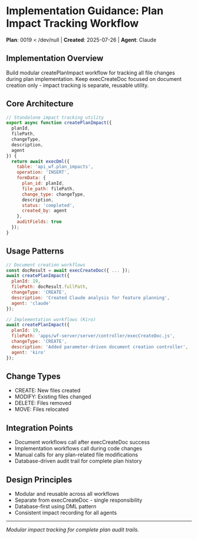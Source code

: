 # Implementation Guidance: Plan Impact Tracking Workflow
**Plan**: 0019  < /dev/null |  **Created**: 2025-07-26 | **Agent**: Claude

## Implementation Overview
Build modular createPlanImpact workflow for tracking all file changes during plan implementation. Keep execCreateDoc focused on document creation only - impact tracking is separate, reusable utility.

## Core Architecture
```javascript
// Standalone impact tracking utility
export async function createPlanImpact({
  planId,
  filePath,
  changeType,
  description, 
  agent
}) {
  return await execDml({
    table: 'api_wf.plan_impacts',
    operation: 'INSERT',
    formData: {
      plan_id: planId,
      file_path: filePath,
      change_type: changeType,
      description,
      status: 'completed',
      created_by: agent
    },
    auditFields: true
  });
}
```

## Usage Patterns
```javascript
// Document creation workflows
const docResult = await execCreateDoc({ ... });
await createPlanImpact({
  planId: 19,
  filePath: docResult.fullPath,
  changeType: 'CREATE',
  description: 'Created Claude analysis for feature planning',
  agent: 'claude'
});

// Implementation workflows (Kiro)
await createPlanImpact({
  planId: 19,
  filePath: 'apps/wf-server/server/controller/execCreateDoc.js',
  changeType: 'CREATE',
  description: 'Added parameter-driven document creation controller',
  agent: 'kiro'
});
```

## Change Types
- CREATE: New files created
- MODIFY: Existing files changed  
- DELETE: Files removed
- MOVE: Files relocated

## Integration Points
- Document workflows call after execCreateDoc success
- Implementation workflows call during code changes
- Manual calls for any plan-related file modifications
- Database-driven audit trail for complete plan history

## Design Principles
- Modular and reusable across all workflows
- Separate from execCreateDoc - single responsibility
- Database-first using DML pattern
- Consistent impact recording for all agents

---
*Modular impact tracking for complete plan audit trails.*
